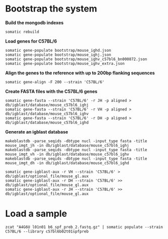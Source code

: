 Bootstrap the system
====================

**Build the mongodb indexes**
```
somatic rebuild
```

**Load genes for C57BL/6**
```
somatic gene-populate bootstrap/mouse_ighd.json 
somatic gene-populate bootstrap/mouse_ighj.json 
somatic gene-populate bootstrap/mouse_ighv_c57bl6_bn000872.json 
somatic gene-populate bootstrap/mouse_ighv_extra.json 
```

**Align the genes to the reference with up to 200bp flanking sequences**
```
somatic gene-align -F 200 --strain 'C57BL/6'
```

**Create FASTA files with the C57BL/6 genes**
```
somatic gene-fasta --strain 'C57BL/6' -r JH -p aligned > db/igblast/database/mouse_c57bl6_ighj
somatic gene-fasta --strain 'C57BL/6' -r VH -p aligned > db/igblast/database/mouse_c57bl6_ighv
somatic gene-fasta --strain 'C57BL/6' -r DH -p aligned > db/igblast/database/mouse_c57bl6_ighd
```

**Generate an igblast database**
```
makeblastdb -parse_seqids -dbtype nucl -input_type fasta -title mouse_imgt_jh -in db/igblast/database/mouse_c57bl6_ighj
makeblastdb -parse_seqids -dbtype nucl -input_type fasta -title mouse_imgt_vh -in db/igblast/database/mouse_c57bl6_ighv
makeblastdb -parse_seqids -dbtype nucl -input_type fasta -title mouse_imgt_dh -in db/igblast/database/mouse_c57bl6_ighd

somatic gene-igblast-aux -r VH --strain 'C57BL/6' >  db/igblast/optional_file/mouse_gl.aux
somatic gene-igblast-aux -r DH --strain 'C57BL/6' >> db/igblast/optional_file/mouse_gl.aux
somatic gene-igblast-aux -r JH --strain 'C57BL/6' >> db/igblast/optional_file/mouse_gl.aux
```

Load a sample
=============
```zcat "A4G6U l01n01 b6_spf_preb_2.fastq.gz" | somatic populate --strain C57BL/6 --library c57bl6b02t01spfpreb```

